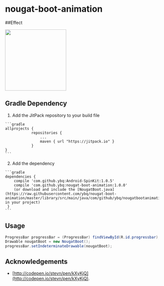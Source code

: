 # nougat-boot-animation
<!-- Nougat Boot Animation -->

##Effect

<img   src="https://raw.githubusercontent.com/ybq/nougat-boot-animation/master/art/effect.gif" width="200px" height="200px"/>

## Gradle Dependency

  1. Add the JitPack repository to your build file

	```gradle
	allprojects {
				repositories {
					...
					maven { url "https://jitpack.io" }
				}
	}
	```

  2. Add the dependency

    ```gradle
    dependencies {
        compile 'com.github.ybq:Android-SpinKit:1.0.5'
        compile 'com.github.ybq:nougat-boot-animation:1.0.0'
        (or download and include the [NougatBoot.java](https://raw.githubusercontent.com/ybq/nougat-boot-animation/master/library/src/main/java/com/github/ybq/nougatbootanimation/NougatBoot.java) in your project)
     }
    ```


## Usage
 
```java
ProgressBar progressBar = (ProgressBar) findViewById(R.id.progressbar);
Drawable nougatBoot = new NougatBoot();
progressBar.setIndeterminateDrawable(nougatBoot);
```

## Acknowledgements
- [http://codepen.io/stevn/pen/kXyKjQ](http://codepen.io/stevn/pen/kXyKjQ).



